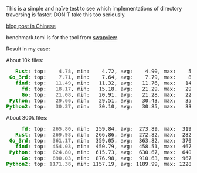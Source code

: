 This is a simple and naïve test to see which implementations of directory traversing is faster. DON'T take this too seriously.

[blog post in Chinese](https://blog.lilydjwg.me/2018/6/14/walk-a-directory-python-vs-go-vs-rust.212932.html)

benchmark.toml is for the tool from [swapview](https://github.com/lilydjwg/swapview).

Result in my case:

About 10k files:
<pre>
<span style="color:green;font-weight:bold;">   Rust</span>: top: <span style="color:gray;font-weight:bold;">   4.78</span>, min:    4.72, avg:    4.90, max:    5.46, mdev:    0.17, cnt:  20
<span style="color:green;font-weight:bold;"> Go_3rd</span>: top: <span style="color:gray;font-weight:bold;">   7.71</span>, min:    7.64, avg:    7.79, max:    8.41, mdev:    0.16, cnt:  20
<span style="color:green;font-weight:bold;">   find</span>: top: <span style="color:gray;font-weight:bold;">  11.49</span>, min:   11.32, avg:   11.76, max:   14.18, mdev:    0.59, cnt:  20
<span style="color:green;font-weight:bold;">     fd</span>: top: <span style="color:gray;font-weight:bold;">  18.17</span>, min:   15.18, avg:   21.29, max:   29.94, mdev:    3.84, cnt:  20
<span style="color:green;font-weight:bold;">     Go</span>: top: <span style="color:gray;font-weight:bold;">  21.08</span>, min:   20.91, avg:   21.28, max:   22.70, mdev:    0.37, cnt:  20
<span style="color:green;font-weight:bold;"> Python</span>: top: <span style="color:gray;font-weight:bold;">  29.66</span>, min:   29.51, avg:   30.43, max:   35.84, mdev:    1.45, cnt:  20
<span style="color:green;font-weight:bold;">Python2</span>: top: <span style="color:gray;font-weight:bold;">  30.37</span>, min:   30.10, avg:   30.85, max:   33.15, mdev:    0.75, cnt:  20
</pre>

About 300k files:
<pre>
<span style="color:green;font-weight:bold;">     fd</span>: top: <span style="color:gray;font-weight:bold;"> 265.80</span>, min:  259.84, avg:  273.89, max:  319.76, mdev:   15.03, cnt:  20
<span style="color:green;font-weight:bold;">   Rust</span>: top: <span style="color:gray;font-weight:bold;"> 269.98</span>, min:  266.86, avg:  272.82, max:  282.84, mdev:    4.17, cnt:  20
<span style="color:green;font-weight:bold;"> Go_3rd</span>: top: <span style="color:gray;font-weight:bold;"> 361.17</span>, min:  359.05, avg:  363.82, max:  370.22, mdev:    3.31, cnt:  20
<span style="color:green;font-weight:bold;">   find</span>: top: <span style="color:gray;font-weight:bold;"> 454.03</span>, min:  450.79, avg:  458.51, max:  467.31, mdev:    5.08, cnt:  20
<span style="color:green;font-weight:bold;"> Python</span>: top: <span style="color:gray;font-weight:bold;"> 624.80</span>, min:  615.73, avg:  630.67, max:  640.88, mdev:    6.79, cnt:  20
<span style="color:green;font-weight:bold;">     Go</span>: top: <span style="color:gray;font-weight:bold;"> 890.03</span>, min:  876.98, avg:  910.63, max:  967.14, mdev:   24.84, cnt:  20
<span style="color:green;font-weight:bold;">Python2</span>: top: <span style="color:gray;font-weight:bold;">1171.38</span>, min: 1157.19, avg: 1189.99, max: 1228.09, mdev: 4186.28, cnt:  20
</pre>

